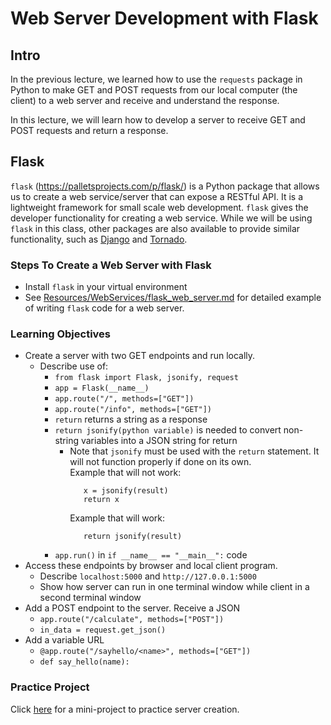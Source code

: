 # Web Server Development with Flask
## Intro
In the previous lecture, we learned how to use the `requests` package in Python
to make GET and POST requests from our local computer (the client) to
a web server and receive and understand the response.

In this lecture, we will learn how to develop a server to receive GET and POST
requests and return a response.

## Flask
`flask` (<https://palletsprojects.com/p/flask/>) is a Python package that
allows us to create a web service/server that can expose a RESTful API.  It is
a lightweight framework for small scale web development.  `flask` gives the
developer functionality for creating a web service.  While we will be using
`flask` in this class, other packages are also
available to provide similar functionality, such as 
<a href = "https://www.djangoproject.com/">Django</a> and 
<a href = "https://www.tornadoweb.org/en/stable/">Tornado</a>.

### Steps To Create a Web Server with Flask
* Install `flask` in your virtual environment
* See <a href="../Resources/WebServices/flask_web_server.md">Resources/WebServices/flask_web_server.md</a>
for detailed example of writing `flask` code for a web server.  

### Learning Objectives
* Create a server with two GET endpoints and run locally.
  + Describe use of:
    + `from flask import Flask, jsonify, request`
    + `app = Flask(__name__)`
    + `app.route("/", methods=["GET"])`
    + `app.route("/info", methods=["GET"])`
    + `return` returns a string as a response
    + `return jsonify(python variable)` is needed to convert non-string
       variables into a JSON string for return
       - Note that `jsonify` must be used with the `return` statement.  It will
         not function properly if done on its own.  
         Example that will not work:
         ```
            x = jsonify(result)
            return x
         ```
         Example that will work:
         ```
            return jsonify(result)
         ``` 
    + `app.run()` in `if __name__ == "__main__":` code
* Access these endpoints by browser and local client program.
  + Describe `localhost:5000` and `http://127.0.0.1:5000`
  + Show how server can run in one terminal window while client in a second
    terminal window
* Add a POST endpoint to the server.  Receive a JSON
  + `app.route("/calculate", methods=["POST"])`
  + `in_data = request.get_json()`
* Add a variable URL
  + `@app.route("/sayhello/<name>", methods=["GET"])`
  + `def say_hello(name):`

  
  
### Practice Project
Click <a href="./time_server_project.md">here</a> for a mini-project to
practice server creation.

<!---### As Time Allows
* Run external server
  + `app.run(host="0.0.0.0")`
* Demonstrate in PyCharm
* Run python vs Run flask (FLASK_APP=my_server.py flask run --host=0.0.0.0)--->
